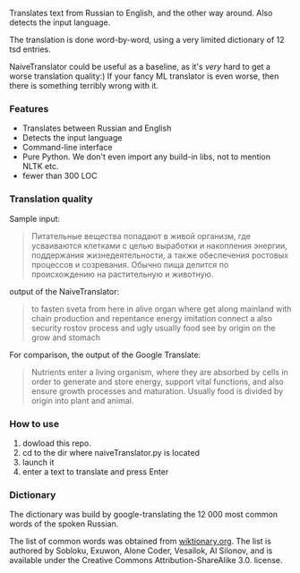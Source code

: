 Translates text from Russian to English, and the other way around. Also detects the input language.

The translation is done word-by-word, using a very limited dictionary of 12 tsd entries.

NaiveTranslator could be useful as a baseline, as it's *very* hard to get a worse translation quality:) 
If your fancy ML translator is even worse, then there is something terribly wrong with it. 

### Features

- Translates between Russian and English
- Detects the input language
- Command-line interface
- Pure Python. We don't even import any build-in libs, not to mention NLTK etc. 
- fewer than 300 LOC

### Translation quality

Sample input: 
> Питательные вещества попадают в живой организм, где усваиваются клетками с целью выработки и накопления энергии, поддержания жизнедеятельности, а также обеспечения ростовых процессов и созревания. Обычно пища делится по происхождению на растительную и животную. 

output of the NaiveTranslator:
> to fasten sveta from here in alive organ where get along mainland with chain production and repentance energy imitation connect a also security rostov process and ugly usually food see by origin on the grow and stomach

For comparison, the output of the Google Translate:
> Nutrients enter a living organism, where they are absorbed by cells in order to generate and store energy, support vital functions, and also ensure growth processes and maturation. Usually food is divided by origin into plant and animal.

### How to use

1. dowload this repo. 
2. cd to the dir where naiveTranslator.py is located
3. launch it
4. enter a text to translate and press Enter

### Dictionary

The dictionary was build by google-translating the 12 000 most common words of the spoken Russian.

The list of common words was obtained from [wiktionary.org](https://ru.wiktionary.org/wiki/Приложение:Список_частотности_по_НКРЯ:_Устная_речь_1—1000
). The list is authored by Sobloku, Exuwon, Alone Coder, Vesailok, Al Silonov, and is available under the Creative
Commons Attribution-ShareAlike 3.0. license.
